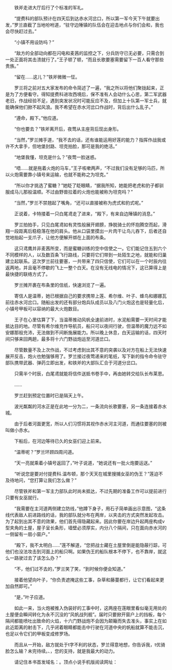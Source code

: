 　　铁斧走进大厅后行了个标准的军礼。

　　“提费科的部队预计在四天后到达赤水河岔口，所以第一军今天下午就要出发，”罗兰直截了当地吩咐道，“驻守边陲镇的队伍会在迎击地点与你们会和，我也会尽快赶过去。”

　　“小镇不用设防吗？”

　　“敌方的全部动向都在闪电和麦茜的监控之下，分兵防守已无必要，只需合到一处正面将其击溃就行了。”王子顿了顿，“而且长歌要塞需要留下一百人看守那些贵族。”

　　“留在……这儿？”铁斧微微一怔。

　　罗兰将之前对五大家发布的命令简述了一遍，“我之所以将他们聚拢起来，正是为了方便看守。得知提费科进攻西境后，保不准有人会动什么心思，第二军武器老旧，作战经验不足，遇到突发状况时可能反应不及，但加上十队第一军士兵，就能确保他们掀不起风浪。我不希望在赤水河岔口作战时，背后出什么乱子。”

　　“遵命，殿下。”他应道。

　　“你也要去？”铁斧离开后，夜莺从主座背后现出身形。

　　“当然，”罗兰摊手道，“我不去的话，还有谁能运用好莲的能力？指挥作战我或许不大拿手，但地堡封路、坦克拍脸，那可是我的绝活。”

　　“地堡我懂，坦克是什么？”夜莺一脸迷惑。

　　“唔……就是拖着火炮的马车，”王子咳嗽两声，“不过我们没有足够的马匹，所以火炮需要靠小镇号来运输，也就不能称之为坦克。”

　　“所以你才挑选了蜜糖？”她眨了眨眼睛，“据我所知，她能把老虎和豹子都驯服成马儿那般温顺。不过由野兽拉着的火炮也能被称为坦克吗？”

　　“当然，”罗兰不禁翘起了嘴角，“还可以直接被称为虎式和豹式呢。”

　　正说着，卡特搂着一只白尾鸢走了进来，“殿下，有来自边陲镇的消息。”

　　罗兰拍拍手，只见白尾鸢如有灵性般展开翅膀，挣脱骑士的怀抱腾空而起，滑翔一段距离后稳稳落在他的肩头。他从口袋里摸出一片肉干让鸟儿吞下，后者还自觉地抬起一支爪子，让他方便解开绑在上面的布条。

　　这只鸢鹰并非麦茜所变，而是蜜糖训练的空中信使之一。它们能记住五到六个不同模样的人，以及数百条飞行路线，只要将它们带到一处陌生之地，就能和归巢建立起联系。这次罗兰前往要塞，一共带来了四只信使，它们可以在一个时辰内往返两地，并且毫不停歇的飞上一整个白天。在没有无线电的情况下，这已算得上是最快捷的联络方式了。

　　罗兰摊开裹在布条里的信纸，快速浏览了一遍。

　　寄信人是温蒂，她已根据自己的要求携带上莲、希尔维、叶子、蜂鸟和娜娜瓦前往赤水河岔口。随船出发的还有部分炮兵队成员以及八门火炮这也是轻量化后，小镇号甲板可以容纳的最大火炮数目。

　　王子在心里估算了下，当温蒂推动风帆全速前进时，水泥船需要一天时间才能抵达目的地。尽管有希尔维充作导航员，船只可以夜间行驶，但温蒂的魔力远不如安娜那般充沛，无法做到不间断施展能力。所以晚上休息，白天运输的话，四天时间只够来回两趟，最多将十六门野战炮运至河道岔口。

　　尽管数量不及上次作战，不过考虑到出其不意的突袭以及对方在船上无法快速展开反击，炮火也勉强够用了。罗兰接过夜莺递来的笔纸，写下新的指令命令驻守部队携带武器、弹药立即出发，和铁斧的大部队汇合于河道分岔口。

　　只需半个时辰，白尾鸢就能将信件送抵书卷手中，再由她转交给队长布莱恩。

　　……

　　罗兰赶到预定位置时已是隔天上午。

　　波光粼粼的河水正是在此地一分为二，一条流向长歌要塞，另一条连接着赤水城。

　　由于后者河面更宽，所以人们习惯将其视作赤水河主河道，而通往要塞的则被叫做小赤水。

　　下船后，在河边等待已久的女巫们迎上前来。

　　“温蒂呢？”罗兰环顾四周问道。

　　“天一亮就乘着小镇号返回了，”叶子说道，“她说还有一批火炮要运送。”

　　“听说您是要对付提费科.温布顿，那个天天在城里搜捕女巫的伪王？”莲迫不及待地问，“您打算让我们怎么做？”

　　尽管铁斧和第一军主力部队此时尚未抵达，不过先期的准备工作可以提前进行只要有女巫就行。

　　“我需要在主河道两侧建立防线，”他蹲下身子，用石子简单画出示意图，“这条线代表敌人前进路线的话，我的部队就分布在两岸，以夹击的方式突然发起攻击。为了起到出其不意的效果，他们首先得隐藏起来。因此你要在岸边升起两座构成v型夹角的土屋，屋子呈长条形，墙壁必须厚实，内分八个隔间，只在面向赤水河的一侧留有一扇小窗户。”

　　“殿下，我不太明白……”莲不解道，“您把战士藏在土屋里倒是能隐蔽行踪，可他们也没法攻击到河面上的船只啊。如果伪王的船队根本不停下，也不靠岸，就这么一路驶过去了该怎么办？”

　　“不，他们过不去的，”罗兰笑了笑，“到时候你便会知道。”

　　接着他望向叶子，“你负责遮掩这些工事，杂草和藤蔓都行，让它们看起来更加自然即可。”

　　“是，”叶子应道。

　　如此一来，当火炮被推入伪装好的工事中时，这两座在莲眼里看似毫无用处的土屋便会瞬间转化为永不沉没的“风帆战列舰”。届时只要掀开窗户上的挡板，每个隔间都能喷吐出致命的火焰，十六门野战炮不会因为颠簸而失去准头，事实上在如此近距离的射击下，几乎闭着眼睛都能击中行驶在河道中央的帆船就算不能击沉，也足以令它们的甲板变成修罗场。

　　而且从一开始，敌方就处于t字不利的状态，罗兰得意地想，你告诉我，t优骑脸怎么输？未完待续。、，您的支持，就是我最大的动力。

　　请记住本书首发域名：。顶点小说手机版阅读网址：
